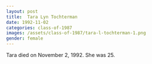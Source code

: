 ```yaml
---
layout: post
title:  Tara Lyn Tochterman
date: 1992-11-02
categories: class-of-1987
images: /assets/class-of-1987/tara-l-tochterman-1.png
gender: female
---
```

Tara died on November 2, 1992. She was 25.
